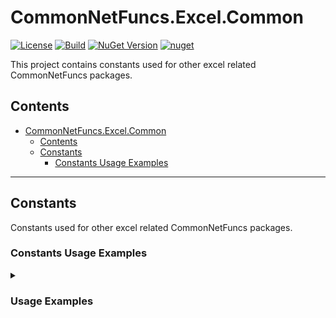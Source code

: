 # CommonNetFuncs.Excel.Common

[![License](https://img.shields.io/github/license/NickScarpitti/common-net-funcs.svg)](http://opensource.org/licenses/MIT)
[![Build](https://github.com/NickScarpitti/common-net-funcs/actions/workflows/dotnet.yml/badge.svg)](https://github.com/NickScarpitti/common-net-funcs/actions/workflows/dotnet.yml)
[![NuGet Version](https://img.shields.io/nuget/v/CommonNetFuncs.Excel.Common)](https://www.nuget.org/packages/CommonNetFuncs.Excel.Common)
[![nuget](https://img.shields.io/nuget/dt/CommonNetFuncs.Excel.Common)](https://www.nuget.org/packages/CommonNetFuncs.Excel.Common/)

This project contains constants used for other excel related CommonNetFuncs packages.

## Contents

- [CommonNetFuncs.Excel.Common](#commonnetfuncsexcelcommon)
  - [Contents](#contents)
  - [Constants](#constants)
    - [Constants Usage Examples](#constants-usage-examples)

---

## Constants

Constants used for other excel related CommonNetFuncs packages.

### Constants Usage Examples

<details>
<summary><h3>Usage Examples</h3></summary>

N/A

</details>
